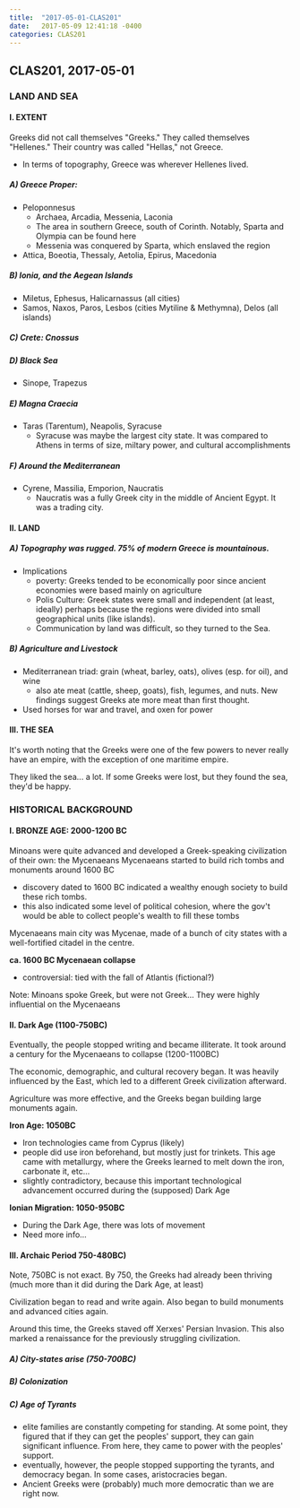 ```yaml
---
title:  "2017-05-01-CLAS201"
date:   2017-05-09 12:41:18 -0400
categories: CLAS201
---
```

## CLAS201, 2017-05-01



### LAND AND SEA ###


#### I. EXTENT ####

Greeks did not call themselves "Greeks." They called themselves "Hellenes." Their country was called "Hellas," not Greece.

* In terms of topography, Greece was wherever Hellenes lived.

##### A) Greece Proper:

* Peloponnesus
	* Archaea, Arcadia, Messenia, Laconia
	* The area in southern Greece, south of Corinth. Notably, Sparta and Olympia can be found here
	* Messenia was conquered by Sparta, which enslaved the region
* Attica, Boeotia, Thessaly, Aetolia, Epirus, Macedonia

##### B) Ionia, and the Aegean Islands

* Miletus, Ephesus, Halicarnassus (all cities)
* Samos, Naxos, Paros, Lesbos (cities Mytiline & Methymna), Delos (all islands)

##### C) Crete: Cnossus

##### D) Black Sea

* Sinope, Trapezus

##### E) Magna Craecia

* Taras (Tarentum), Neapolis, Syracuse
	* Syracuse was maybe the largest city state. It was compared to Athens in terms of size, miltary power, and cultural accomplishments

##### F) Around the Mediterranean

* Cyrene, Massilia, Emporion, Naucratis
	* Naucratis was a fully Greek city in the middle of Ancient Egypt. It was a trading city.


#### II. LAND

##### A) Topography was rugged. 75% of modern Greece is mountainous.

* Implications
	* poverty: Greeks tended to be economically poor since ancient economies were based mainly on agriculture
	* Polis Culture: Greek states were small and independent (at least, ideally) perhaps because the regions were divided into small geographical units (like islands).
	* Communication by land was difficult, so they turned to the Sea.

##### B) Agriculture and Livestock

* Mediterranean triad: grain (wheat, barley, oats), olives (esp. for oil), and wine
	* also ate meat (cattle, sheep, goats), fish, legumes, and nuts. New findings suggest Greeks ate more meat than first thought.
* Used horses for war and travel, and oxen for power


#### III. THE SEA

It's worth noting that the Greeks were one of the few powers to never really have an empire, with the exception of one maritime empire.

They liked the sea... a lot. If some Greeks were lost, but they found the sea, they'd be happy.



### HISTORICAL BACKGROUND ###


#### I. BRONZE AGE: 2000-1200 BC

Minoans were quite advanced and developed a Greek-speaking civilization of their own: the Mycenaeans
Mycenaeans started to build rich tombs and monuments around 1600 BC

* discovery dated to 1600 BC indicated a wealthy enough society to build these rich tombs.
* this also indicated some level of political cohesion, where the gov't would be able to collect people's wealth to fill these tombs

Mycenaeans main city was Mycenae, made of a bunch of city states with a well-fortified citadel in the centre.

**ca. 1600 BC Mycenaean collapse**

* controversial: tied with the fall of Atlantis (fictional?)

Note: Minoans spoke Greek, but were not Greek... They were highly influential on the Mycenaeans


#### II. Dark Age (1100-750BC)

Eventually, the people stopped writing and became illiterate. It took around a century for the Mycenaeans to collapse (1200-1100BC)

The economic, demographic, and cultural recovery began. It was heavily influenced by the East, which led to a different Greek civilization afterward.

Agriculture was more effective, and the Greeks began building large monuments again.

**Iron Age: 1050BC**

* Iron technologies came from Cyprus (likely)
* people did use iron beforehand, but mostly just for trinkets. This age came with metallurgy, where the Greeks learned to melt down the iron, carbonate it, etc...
* slightly contradictory, because this important technological advancement occurred during the (supposed) Dark Age

**Ionian Migration: 1050-950BC**

* During the Dark Age, there was lots of movement
* Need more info...


#### III. Archaic Period 750-480BC)

Note, 750BC is not exact. By 750, the Greeks had already been thriving (much more than it did during the Dark Age, at least)

Civilization began to read and write again. Also began to build monuments and advanced cities again.

Around this time, the Greeks staved off Xerxes' Persian Invasion. This also marked a renaissance for the previously struggling civilization.

##### A) City-states arise (750-700BC)

##### B) Colonization

##### C) Age of Tyrants

* elite families are constantly competing for standing. At some point, they figured that if they can get the peoples' support, they can gain significant influence. From here, they came to power with the peoples' support.
* eventually, however, the people stopped supporting the tyrants, and democracy began. In some cases, aristocracies began.
* Ancient Greeks were (probably) much more democratic than we are right now.
